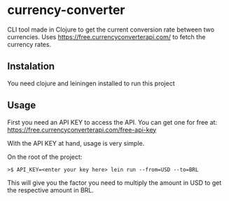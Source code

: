 # currency-converter

CLI tool made in Clojure to get the current conversion rate between two currencies.
Uses https://free.currencyconverterapi.com/ to fetch the currency rates.

## Instalation
You need clojure and leiningen installed to run this project

## Usage

First you need an API KEY to access the API.
You can get one for free at: https://free.currencyconverterapi.com/free-api-key

With the API KEY at hand, usage is very simple.

On the root of the project:

    >$ API_KEY=<enter your key here> lein run --from=USD --to=BRL

This will give you the factor you need to multiply the amount in USD to get the respective amount in BRL.
